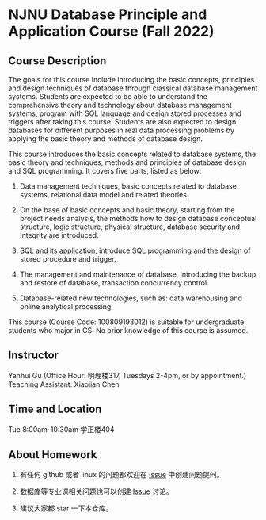 # NJNU Database Principle and Application Course (Fall 2022)

## Course Description
The goals for this course include introducing the basic concepts, principles and design techniques of database through classical database management systems. Students are expected to be able to understand the comprehensive theory and technology about database management systems, program with SQL language and design stored processes and triggers after taking this course. Students are also expected to design databases for different purposes in real data processing problems by applying the basic theory and methods of database design.

This course introduces the basic concepts related to database systems, the basic theory and techniques, methods and principles of database design and SQL programming. It covers five parts, listed as below:

1. Data management techniques, basic concepts related to database systems, relational data model and related theories.

2. On the base of basic concepts and basic theory, starting from the project needs analysis, the methods how to design database conceptual structure, logic structure, physical structure, database security and integrity are introduced.

3. SQL and its application, introduce SQL programming and the design of stored procedure and trigger.

4. The management and maintenance of database, introducing the backup and restore of database, transaction concurrency control.

5. Database-related new technologies, such as: data warehousing and online analytical processing.

This course (Course Code: 100809193012) is suitable for undergraduate students who major in CS. No prior knowledge of this course is assumed.

## Instructor
Yanhui Gu (Office Hour: 明理楼317, Tuesdays 2-4pm, or by appointment.)<br />
Teaching Assistant: Xiaojian Chen

## Time and Location
Tue 8:00am-10:30am 学正楼404

## About Homework
1. 有任何 github 或者 linux 的问题都欢迎在 [Issue](https://github.com/nnucsta/DB2022FALL/issues) 中创建问题提问。

2. 数据库等专业课相关问题也可以创建 [Issue](https://github.com/nnucsta/DB2022FALL/issues) 讨论。

3.  建议大家都 star 一下本仓库。